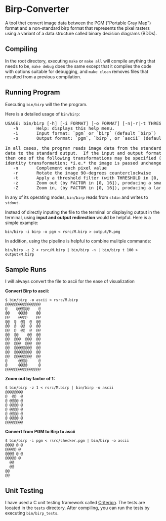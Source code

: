 # Birp-Converter
A tool thet convert image data between the PGM ("Portable Gray Map") format and a non-standard birp format that represents 
the pixel rasters using a variant of a data structure called binary decision diagrams (BDDs).

## Compiling

In the root directory, executing `make` or `make all` will compile
anything that needs to be, `make debug` does the same except that it compiles the code
with options suitable for debugging, and `make clean` removes files that resulted from
a previous compilation.

## Running Program

Executing `bin/birp` will the the program.

Here is a detailed usage of `bin/birp`:
<pre>
USAGE: bin/birp [-h] [-i FORMAT] [-o FORMAT] [-n|-r|-t THRESHOLD|-z FACTOR|-Z FACTOR]
   -h       Help: displays this help menu.
   -i       Input format: `pgm` or `birp` (default `birp`)
   -o       Output format: `pgm`, `birp`, or `ascii` (default `birp`)

In all cases, the program reads image data from the standard input and writes image
data to the standard output.  If the input and output formats are both `birp`,
then one of the following transformations may be specified (the default is an
identity transformation; *i.e.* the image is passed unchanged):
   -n       Complement each pixel value
   -r       Rotate the image 90-degrees counterclockwise
   -t       Apply a threshold filter (with THRESHOLD in [0, 255]) to the image
   -z       Zoom out (by FACTOR in [0, 16]), producing a smaller raster
   -Z       Zoom in, (by FACTOR in [0, 16]), producing a larger raster
</pre>

In any of its operating modes, `bin/birp` reads from `stdin` and writes to `stdout`.

Instead of directly inputing the file to the terminal or displaying output in the terminal, using **input and output redirection** would be helpful.
Here is a simple example:
```
bin/birp -i birp -o pgm < rsrc/M.birp > output/M.pmg
```

In addition, using the pipeline is helpful to combine mulitple commands:
```
bin/birp -z 2 < rsrc/M.birp | bin/birp -n | bin/birp t 100 > output/M.birp
```
## Sample Runs
I will always convert the file to ascii for the ease of visualization

**Convert Birp to ascii:**
```
$ bin/birp -o ascii < rsrc/M.birp
@@@@@@@@@@@@@@@@
@    @@@@@@    @
@@    @@@@    @@
@@    @@@@    @@
@@  @  @@  @  @@
@@  @  @@  @  @@
@@  @  @@  @  @@
@@  @@    @@  @@
@@  @@@  @@@  @@
@@  @@@  @@@  @@
@@  @@@@@@@@  @@
@@  @@@@@@@@  @@
@@  @@@@@@@@  @@
@     @@@@     @
@     @@@@     @
@@@@@@@@@@@@@@@@
```
**Zoom out by factor of 1:**
```
$ bin/birp -z 1 < rsrc/M.birp | bin/birp -o ascii
@@@@@@@@
@  @@  @
@ @@@@ @
@ @@@@ @
@ @@@@ @
@ @@@@ @
@ @@@@ @
@@@@@@@@
```
**Convert from PGM to Birp to ascii**
```
$ bin/birp -i pgm < rsrc/checker.pgm | bin/birp -o ascii
@@@@ @ @
@@@@@ @ 
@@@@ @ @
@@@@@ @ 
  @@    
  @@    
@@      
@@
```

## Unit Testing

I have used a C unit testing framework called [Criterion](https://github.com/Snaipe/Criterion).
The tests are located in the `tests` directory. After compiling, you can run the tests by executing `bin/birp_tests`. 
